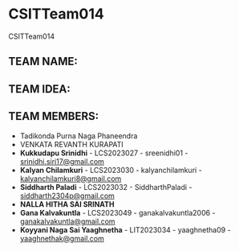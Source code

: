 # CSITTeam014
CSITTeam014

## TEAM NAME:

## TEAM IDEA:

## TEAM MEMBERS:

+ Tadikonda Purna Naga Phaneendra
+ VENKATA REVANTH KURAPATI 
+ **Kukkudapu Srinidhi** - LCS2023027 - sreenidhi01 - srinidhi.siri17@gmail.com
+ **Kalyan Chilamkuri** - LCS2023030 - kalyanchilamkuri - kalyanchilamkuri8@gmail.com
+ **Siddharth Paladi** -  LCS2023032 -  SiddharthPaladi -  siddharth2304p@gmail.com
+ **NALLA HITHA SAI SRINATH**
+ **Gana Kalvakuntla** -  LCS2023049 -  ganakalvakuntla2006 -  ganakalvakuntla@gmail.com
+ **Koyyani Naga Sai Yaaghnetha** - LIT2023034 - yaaghnetha09 - yaaghnethak@gmail.com
